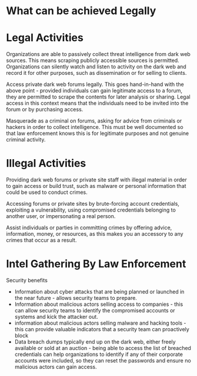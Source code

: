 # What can be achieved Legally

# Legal Activities

Organizations are able to passively collect threat intelligence from dark web sources. This means scraping publicly accessible sources is permitted. Organizations can silently watch and listen to activity on the dark web and record it for other purposes, such as dissemination or for selling to clients. 

Access private dark web forums legally. This goes hand-in-hand with the above point - provided individuals can gain legitimate access to a forum, they are permitted to scrape the contents for later analysis or sharing. Legal access in this context means that the individuals need to be invited into the forum or by purchasing access. 

Masquerade as a criminal on forums, asking for advice from criminals or hackers in order to collect intelligence. This must be well documented so that law enforcement knows this is for legitimate purposes and not genuine criminal activity. 

# Illegal Activities
Providing dark web forums or private site staff with illegal material in order to gain access or build trust, such as malware or personal information that could be used to conduct crimes. 

Accessing forums or private sites by brute-forcing account credentials, exploiting a vulnerability, using compromised credentials belonging to another user, or impersonating a real person. 

Assist individuals or parties in committing crimes by offering advice, information, money, or resources, as this makes you an accessory to any crimes that occur as a result. 


# Intel Gathering By Law Enforcement
Security benefits
- Information about cyber attacks that are being planned or launched in the near future - allows security teams to prepare.
- Information about malicious actors selling access to companies - this can allow security teams to identify the compromised accounts or systems and kick the attacker out.
- information about malicious actors selling malware and hacking tools - this can provide valuable indicators that a security team can proactively block
- Data breach dumps typically end up on the dark web, either freely available or sold at an auction -  being able to access the list of breached credentials can help organizations to identify if any of their corporate accounts were included, so they can reset the passwords and ensure no malicious actors can gain access.










